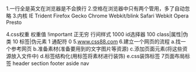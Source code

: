 1.一行全是英文在浏览器是不会换行
2.空格在浏览器中只有两个管用，多了自动忽略
3.内核
	IE 		  Trident
	Firefox   Gecko
	Chrome    Webkit/blink
	Safari    Webkit
	Opera     Presto
	
4.css权重				权重值
	!important			正无穷
	行间样式				1000
	id选择器				100
	class|属性|伪类		10
	标签|伪元素			1
	通配符				0
5.www.css88.com
6.建立一个网页的流程
	a.找一个参考网页
	b.准备素材(准备要用到的文字图片等资源)
	c.添加页面元素(将这些资源放入文件中)
	d.标签结构化(用标签将素材进行装饰)
	e.css装饰标签
7页面布局标签
	header  section  footer  aside  nav
